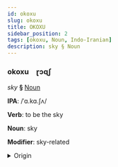 ```yaml
---
id: okoxu
slug: okoxu
title: OKOXU
sidebar_position: 2
tags: [okoxu, Noun, Indo-Iranian]
description: sky § Noun
---
```


### okoxu&emsp;<span kind="abugida">ɽɔɋʃ</span>

*sky* **§** [Noun](../../tags/Noun)

**IPA**: /ˈɑ.kɑ.ʃʌ/

**Verb**: to be the sky

**Noun**: sky

**Modifier**: sky-related

<details>
    <summary>Origin</summary>
    Sanskrit आकाश ākāśa /ɑː.kɑː.ɕɐ/<br/>
    <em>Indo-Iranian Language Family</em>
</details>